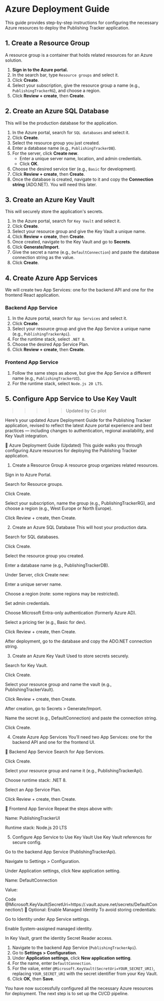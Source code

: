 # Azure Deployment Guide

This guide provides step-by-step instructions for configuring the necessary Azure resources to deploy the Publishing Tracker application.

## 1. Create a Resource Group

A resource group is a container that holds related resources for an Azure solution.

1.  **Sign in to the Azure portal.**
2.  In the search bar, type `Resource groups` and select it.
3.  Click **Create**.
4.  Select your subscription, give the resource group a name (e.g., `PublishingTrackerRG`), and choose a region.
5.  Click **Review + create**, then **Create**.

## 2. Create an Azure SQL Database

This will be the production database for the application.

1.  In the Azure portal, search for `SQL databases` and select it.
2.  Click **Create**.
3.  Select the resource group you just created.
4.  Enter a database name (e.g., `PublishingTrackerDB`).
5.  For the server, click **Create new**.
    -   Enter a unique server name, location, and admin credentials.
    -   Click **OK**.
6.  Choose the desired service tier (e.g., `Basic` for development).
7.  Click **Review + create**, then **Create**.
8.  Once the database is created, navigate to it and copy the **Connection string** (ADO.NET). You will need this later.

## 3. Create an Azure Key Vault

This will securely store the application's secrets.

1.  In the Azure portal, search for `Key Vault` and select it.
2.  Click **Create**.
3.  Select your resource group and give the Key Vault a unique name.
4.  Click **Review + create**, then **Create**.
5.  Once created, navigate to the Key Vault and go to **Secrets**.
6.  Click **Generate/Import**.
7.  Give the secret a name (e.g., `DefaultConnection`) and paste the database connection string as the value.
8.  Click **Create**.

## 4. Create Azure App Services

We will create two App Services: one for the backend API and one for the frontend React application.

### Backend App Service

1.  In the Azure portal, search for `App Services` and select it.
2.  Click **Create**.
3.  Select your resource group and give the App Service a unique name (e.g., `PublishingTrackerApi`).
4.  For the runtime stack, select `.NET 8`.
5.  Choose the desired App Service Plan.
6.  Click **Review + create**, then **Create**.

### Frontend App Service

1.  Follow the same steps as above, but give the App Service a different name (e.g., `PublishingTrackerUI`).
2.  For the runtime stack, select `Node.js 20 LTS`.

## 5. Configure App Service to Use Key Vault

>>>>>>>>>>>>>>>>>>>>>>>>>>>>>>>>>>>>>>>>>>>>>>>>
>>>>>  Updated by Co pilot
>>>>>>>>>>>>>>>>>>>>>>>>>>>>>>>>>>>>>>>>>>>>>>>>

Here’s your updated Azure Deployment Guide for the Publishing Tracker application, revised to reflect the latest Azure portal experience and best practices — including changes to authentication, regional availability, and Key Vault integration.

🚀 Azure Deployment Guide (Updated)
This guide walks you through configuring Azure resources for deploying the Publishing Tracker application.

1. Create a Resource Group
A resource group organizes related resources.

Sign in to Azure Portal.

Search for Resource groups.

Click Create.

Select your subscription, name the group (e.g., PublishingTrackerRG), and choose a region (e.g., West Europe or North Europe).

Click Review + create, then Create.

2. Create an Azure SQL Database
This will host your production data.

Search for SQL databases.

Click Create.

Select the resource group you created.

Enter a database name (e.g., PublishingTrackerDB).

Under Server, click Create new:

Enter a unique server name.

Choose a region (note: some regions may be restricted).

Set admin credentials.

Choose Microsoft Entra-only authentication (formerly Azure AD).

Select a pricing tier (e.g., Basic for dev).

Click Review + create, then Create.

After deployment, go to the database and copy the ADO.NET connection string.

3. Create an Azure Key Vault
Used to store secrets securely.

Search for Key Vault.

Click Create.

Select your resource group and name the vault (e.g., PublishingTrackerVault).

Click Review + create, then Create.

After creation, go to Secrets > Generate/Import.

Name the secret (e.g., DefaultConnection) and paste the connection string.

Click Create.

4. Create Azure App Services
You’ll need two App Services: one for the backend API and one for the frontend UI.

🔧 Backend App Service
Search for App Services.

Click Create.

Select your resource group and name it (e.g., PublishingTrackerApi).

Choose runtime stack: .NET 8.

Select an App Service Plan.

Click Review + create, then Create.

🎨 Frontend App Service
Repeat the steps above with:

Name: PublishingTrackerUI

Runtime stack: Node.js 20 LTS

5. Configure App Service to Use Key Vault
Use Key Vault references for secure config.

Go to the backend App Service (PublishingTrackerApi).

Navigate to Settings > Configuration.

Under Application settings, click New application setting.

Name: DefaultConnection

Value:

Code
@Microsoft.KeyVault(SecretUri=https://<your-keyvault-name>.vault.azure.net/secrets/DefaultConnection/<version>)
🔐 Optional: Enable Managed Identity
To avoid storing credentials:

Go to Identity under App Service settings.

Enable System-assigned managed identity.

In Key Vault, grant the identity Secret Reader access.

1.  Navigate to the backend App Service (`PublishingTrackerApi`).
2.  Go to **Settings > Configuration**.
3.  Under **Application settings**, click **New application setting**.
4.  For the name, enter `DefaultConnection`.
5.  For the value, enter `@Microsoft.KeyVault(SecretUri=YOUR_SECRET_URI)`, replacing `YOUR_SECRET_URI` with the secret identifier from your Key Vault.
6.  Click **OK**, then **Save**.

You have now successfully configured all the necessary Azure resources for deployment. The next step is to set up the CI/CD pipeline.